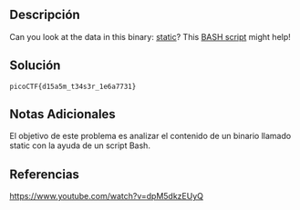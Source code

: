 ## Descripción
Can you look at the data in this binary: [static](https://mercury.picoctf.net/static/bc72945175d643626d6ea9a689672dbd/static)? This [BASH script](https://mercury.picoctf.net/static/bc72945175d643626d6ea9a689672dbd/ltdis.sh) might help!

## Solución
`picoCTF{d15a5m_t34s3r_1e6a7731}`

## Notas Adicionales
El objetivo de este problema es analizar el contenido de un binario llamado static con la ayuda de un script Bash.
## Referencias 
https://www.youtube.com/watch?v=dpM5dkzEUyQ